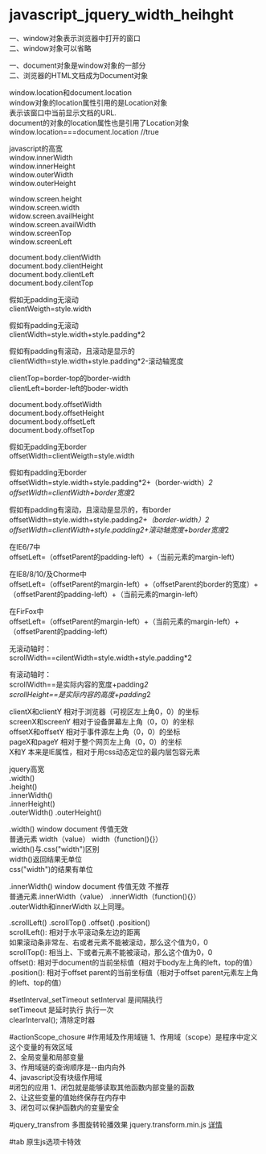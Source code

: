 # javascript_jquery_width_heihght

一、window对象表示浏览器中打开的窗口           
二、window对象可以省略

一、document对象是window对象的一部分                 
二、浏览器的HTML文档成为Document对象

window.location和document.location                
window对象的location属性引用的是Location对象                      
表示该窗口中当前显示文档的URL.                    
document的对象的location属性也是引用了Location对象                  
window.location===document.location  //true                       

javascript的高宽          
window.innerWidth               
window.innerHeight             
window.outerWidth            
window.outerHeight             

window.screen.height         
window.screen.width           
widow.screen.availHeight            
window.screen.availWidth             
window.screenTop             
window.screenLeft                      

document.body.clientWidth           
document.body.clientHeight            
document.body.clientLeft           
document.body.cilentTop           

假如无padding无滚动                    
clientWeigth=style.width      

假如有padding无滚动           
clientWidth=style.width+style.padding*2            

假如有padding有滚动，且滚动是显示的                  
clientWidth=style.width+style.padding*2-滚动轴宽度                  

clientTop=border-top的border-width              
clientLeft=border-left的boder-width              

document.body.offsetWidth             
document.body.offsetHeight           
document.body.offsetLeft           
document.body.offsetTop                 

假如无padding无border                    
offsetWidth=clientWeigth=style.width               

假如有padding无border               
offsetWidth=style.width+style.padding*2+（border-width）*2               
offsetWidth=clientWidth+border宽度*2                    

假如有padding有滚动，且滚动是显示的，有border                
offsetWidth=style.width+style.padding*2+（border-width）*2              
offsetWidth=clientWidth+style.padding*2+滚动轴宽度+border宽度*2                              

在IE6/7中                          
offsetLeft=（offsetParent的padding-left）+（当前元素的margin-left）                 

在IE8/8/10/及Chorme中                              
offsetLeft=（offsetParent的margin-left）+（offsetParent的border的宽度）+（offsetParent的padding-left）+（当前元素的margin-left）                               

在FirFox中                               
offsetLeft=（offsetParent的margin-left）+（当前元素的margin-left）+（offsetParent的padding-left）                                

无滚动轴时：                         
scrollWidth==cilentWidth=style.width+style.padding*2                       

有滚动轴时：                     
scrollWidth==是实际内容的宽度+padding*2                           
scrollHeight==是实际内容的高度+padding*2                          

clientX和clientY      相对于浏览器（可视区左上角0，0）的坐标               
screenX和screenY   相对于设备屏幕左上角（0，0）的坐标            
offsetX和offsetY     相对于事件源左上角（0，0）的坐标                
pageX和pageY       相对于整个网页左上角（0，0）的坐标                   
X和Y                      本来是IE属性，相对于用css动态定位的最内层包容元素                          

jquery高宽            
.width()             
.height()             
.innerWidth()            
.innerHeight()            
.outerWidth()
.outerHeight()           

.width()    window  document  传值无效              
                普通元素 width（value） width（function(){}）                    
.width()与.css("width")区别            
width()返回结果无单位           
css("width")的结果有单位           
 
.innerWidth()    window  document  传值无效 不推荐                 
                普通元素.innerWidth（value） .innerWidth（function(){}）            
.outerWidth和innerWidth 以上同理。           
                      
.scrollLeft()  .scrollTop()  .offset()  .position()            
scrollLeft(): 相对于水平滚动条左边的距离                 
如果滚动条非常左、右或者元素不能被滚动，那么这个值为0，0              
scrollTop(): 相当上、下或者元素不能被滚动，那么这个值为0，0                               
offset(): 相对于document的当前坐标值（相对于body左上角的left，top的值）         
.position(): 相对于offset parent的当前坐标值（相对于offset parent元素左上角的left、top的值）                 

#setInterval_setTimeout
setInterval  是间隔执行        
setTimeout 是延时执行   执行一次    
clearInterval();  清除定时器

#actionScope_chosure
#作用域及作用域链
1、作用域（scope）是程序中定义这个变量的有效区域                 
2、全局变量和局部变量                   
3、作用域链的查询顺序是--由内向外                  
4、javascript没有块级作用域                          
#闭包的应用
1、闭包就是能够读取其他函数内部变量的函数                      
2、让这些变量的值始终保存在内存中                       
3、闭包可以保护函数内的变量安全     

#jquery_transfrom
多图旋转轮播效果
jquery.transform.min.js
<a href="https://github.com/louisremi/jquery.transform.js">详情</a>   

#tab
原生js选项卡特效